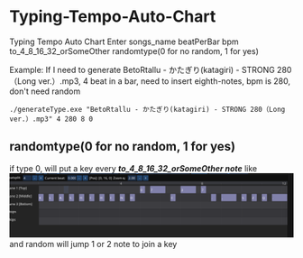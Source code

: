 # Typing-Tempo-Auto-Chart
Typing Tempo Auto Chart
Enter songs_name beatPerBar bpm to_4_8_16_32_orSomeOther randomtype(0 for no random, 1 for yes)  


Example:
If I need to generate BetoRtallu - かたぎり(katagiri) - STRONG 280（Long ver.）.mp3, 4 beat in a bar, need to insert eighth-notes, bpm is 280, don't need random  
```
./generateType.exe "BetoRtallu - かたぎり(katagiri) - STRONG 280（Long ver.）.mp3" 4 280 8 0
```

## randomtype(0 for no random, 1 for yes)
if type 0, will put a key every ***to_4_8_16_32_orSomeOther note***
like ![pic](./20230430131414.png)
and random will jump 1 or 2 note to join a key  